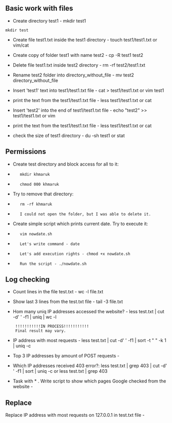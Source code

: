 ##  Basic work with files

- Create directory test1 - mkdir test1

```console
mkdir test
```

- Create file test1.txt inside the test1 directory - touch test1/test1.txt or vim/cat


-   Create copy of folder test1 with name test2 - cp -R test1 test2

-    Delete file test1.txt inside test2 directory - rm -rf test2/test1.txt 

-    Rename test2 folder into directory_without_file - mv test2 directory_without_file

-    Insert 'test1' text into test1/test1.txt file - cat > test1/test1.txt or vim
  test1

-    print the text from the test1/test1.txt file - less test1/test1.txt or cat

-    Insert 'test2' into the end of test1/test1.txt file - echo "test2" >> test1/test1.txt or vim

-    print the text from the test1/test1.txt file - less test1/test1.txt or cat

-    check the size of test1 directory - du -sh test1 or stat 

## Permissions

-   Create test directory and block access for all to it:
-        mkdir khmaruk
-        chmod 000 khmaruk


-   Try to remove that directory:
-        rm -rf khmaruk 
-        I could not open the folder, but I was able to delete it.


-    Create simple script which prints current date. Try to execute it:
-        vim nowdate.sh
-        Let's write command - date
-        Let's add execution rights - chmod +x nowdate.sh
-        Run the script - ./nowdate.sh


## Log checking

-  Count lines in the file test.txt - wc -l file.txt 


-  Show last 3 lines from the test.txt file - tail -3 file.txt


-  Hom many uniq IP addresses accessed the website? - less test.txt | cut -d' ' -f1 | uniq | wc -l


        !!!!!!!!!!!IN PROCESS!!!!!!!!!!!
        Final result may vary.

-  IP address with most requests - less test.txt | cut -d' ' -f1 | sort -t " " -k 1 | uniq -c


-  Top 3 IP addresses by amount of POST requests - 


-  Which IP addresses received 403 error?:
        less test.txt | grep 403 | cut -d' ' -f1 | sort  | uniq -c
        or
        less test.txt | grep 403


- Task with * . Write script to show which pages Google checked from the website - 

## Replace

Replace IP address with most requests on 127.0.0.1 in test.txt file - 
